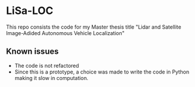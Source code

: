 # LiSa-LOC

This repo consists the code for my Master thesis title "Lidar and Satellite Image-Adided Autonomous Vehicle Localization"

## Known issues

- The code is not refactored
- Since this is a prototype, a choice was made to write the code in Python making it slow in computation.
